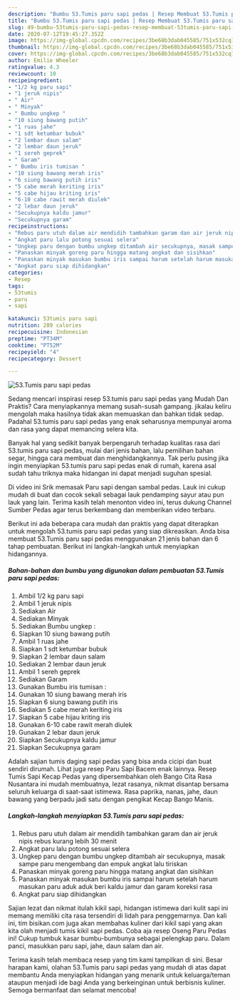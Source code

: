 ```yaml
---
description: "Bumbu 53.Tumis paru sapi pedas | Resep Membuat 53.Tumis paru sapi pedas Yang Lezat"
title: "Bumbu 53.Tumis paru sapi pedas | Resep Membuat 53.Tumis paru sapi pedas Yang Lezat"
slug: 49-bumbu-53tumis-paru-sapi-pedas-resep-membuat-53tumis-paru-sapi-pedas-yang-lezat
date: 2020-07-12T19:45:27.352Z
image: https://img-global.cpcdn.com/recipes/3be68b3dab045585/751x532cq70/53tumis-paru-sapi-pedas-foto-resep-utama.jpg
thumbnail: https://img-global.cpcdn.com/recipes/3be68b3dab045585/751x532cq70/53tumis-paru-sapi-pedas-foto-resep-utama.jpg
cover: https://img-global.cpcdn.com/recipes/3be68b3dab045585/751x532cq70/53tumis-paru-sapi-pedas-foto-resep-utama.jpg
author: Emilie Wheeler
ratingvalue: 4.3
reviewcount: 10
recipeingredient:
- "1/2 kg paru sapi"
- "1 jeruk nipis"
- " Air"
- " Minyak"
- " Bumbu ungkep "
- "10 siung bawang putih"
- "1 ruas jahe"
- "1 sdt ketumbar bubuk"
- "2 lembar daun salam"
- "2 lembar daun jeruk"
- "1 sereh geprek"
- " Garam"
- " Bumbu iris tumisan "
- "10 siung bawang merah iris"
- "6 siung bawang putih iris"
- "5 cabe merah keriting iris"
- "5 cabe hijau kriting iris"
- "6-10 cabe rawit merah diulek"
- "2 lebar daun jeruk"
- "Secukupnya kaldu jamur"
- "Secukupnya garam"
recipeinstructions:
- "Rebus paru utuh dalam air mendidih tambahkan garam dan air jeruk nipis rebus kurang lebih 30 menit"
- "Angkat paru lalu potong sesuai selera"
- "Ungkep paru dengan bumbu ungkep ditambah air secukupnya, masak sampe paru mengembang dan empuk angkat lalu tiriskan"
- "Panaskan minyak goreng paru hingga matang angkat dan sisihkan"
- "Panaskan minyak masukan bumbu iris sampai harum setelah harum masukan paru aduk aduk beri kaldu jamur dan garam koreksi rasa"
- "Angkat paru siap dihidangkan"
categories:
- Resep
tags:
- 53tumis
- paru
- sapi

katakunci: 53tumis paru sapi 
nutrition: 289 calories
recipecuisine: Indonesian
preptime: "PT34M"
cooktime: "PT52M"
recipeyield: "4"
recipecategory: Dessert

---
```



![53.Tumis paru sapi pedas](https://img-global.cpcdn.com/recipes/3be68b3dab045585/751x532cq70/53tumis-paru-sapi-pedas-foto-resep-utama.jpg)

Sedang mencari inspirasi resep 53.tumis paru sapi pedas yang Mudah Dan Praktis? Cara menyiapkannya memang susah-susah gampang. jikalau keliru mengolah maka hasilnya tidak akan memuaskan dan bahkan tidak sedap. Padahal 53.tumis paru sapi pedas yang enak seharusnya mempunyai aroma dan rasa yang dapat memancing selera kita.

Banyak hal yang sedikit banyak berpengaruh terhadap kualitas rasa dari 53.tumis paru sapi pedas, mulai dari jenis bahan, lalu pemilihan bahan segar, hingga cara membuat dan menghidangkannya. Tak perlu pusing jika ingin menyiapkan 53.tumis paru sapi pedas enak di rumah, karena asal sudah tahu triknya maka hidangan ini dapat menjadi suguhan spesial.

Di video ini Srik memasak Paru sapi dengan sambal pedas. Lauk ini cukup mudah di buat dan cocok sekali sebagai lauk pendamping sayur atau pun lauk yang lain. Terima kasih telah menonton video ini, terus dukung Channel Sumber Pedas agar terus berkembang dan memberikan video terbaru.


Berikut ini ada beberapa cara mudah dan praktis yang dapat diterapkan untuk mengolah 53.tumis paru sapi pedas yang siap dikreasikan. Anda bisa membuat 53.Tumis paru sapi pedas menggunakan 21 jenis bahan dan 6 tahap pembuatan. Berikut ini langkah-langkah untuk menyiapkan hidangannya.

<!--inarticleads1-->

##### Bahan-bahan dan bumbu yang digunakan dalam pembuatan 53.Tumis paru sapi pedas:

1. Ambil 1/2 kg paru sapi
1. Ambil 1 jeruk nipis
1. Sediakan  Air
1. Sediakan  Minyak
1. Sediakan  Bumbu ungkep :
1. Siapkan 10 siung bawang putih
1. Ambil 1 ruas jahe
1. Siapkan 1 sdt ketumbar bubuk
1. Siapkan 2 lembar daun salam
1. Sediakan 2 lembar daun jeruk
1. Ambil 1 sereh geprek
1. Sediakan  Garam
1. Gunakan  Bumbu iris tumisan :
1. Gunakan 10 siung bawang merah iris
1. Siapkan 6 siung bawang putih iris
1. Sediakan 5 cabe merah keriting iris
1. Siapkan 5 cabe hijau kriting iris
1. Gunakan 6-10 cabe rawit merah diulek
1. Gunakan 2 lebar daun jeruk
1. Siapkan Secukupnya kaldu jamur
1. Siapkan Secukupnya garam


Adalah sajian tumis daging sapi pedas yang bisa anda cicipi dan buat sendiri dirumah. Lihat juga resep Paru Sapi Bacem enak lainnya. Resep Tumis Sapi Kecap Pedas yang dipersembahkan oleh Bango Cita Rasa Nusantara ini mudah membuatnya, lezat rasanya, nikmat disantap bersama seluruh keluarga di saat-saat istimewa. Rasa paprika, nanas, jahe, daun bawang yang berpadu jadi satu dengan pengikat Kecap Bango Manis. 

<!--inarticleads2-->

##### Langkah-langkah menyiapkan 53.Tumis paru sapi pedas:

1. Rebus paru utuh dalam air mendidih tambahkan garam dan air jeruk nipis rebus kurang lebih 30 menit
1. Angkat paru lalu potong sesuai selera
1. Ungkep paru dengan bumbu ungkep ditambah air secukupnya, masak sampe paru mengembang dan empuk angkat lalu tiriskan
1. Panaskan minyak goreng paru hingga matang angkat dan sisihkan
1. Panaskan minyak masukan bumbu iris sampai harum setelah harum masukan paru aduk aduk beri kaldu jamur dan garam koreksi rasa
1. Angkat paru siap dihidangkan


Sajian lezat dan nikmat itulah kikil sapi, hidangan istimewa dari kulit sapi ini memang memiliki cita rasa tersendiri di lidah para penggemarnya. Dan kali ini, tim bisikan.com juga akan membahas kuliner dari kikil sapi yang akan kita olah menjadi tumis kikil sapi pedas. Coba aja resep Oseng Paru Pedas ini! Cukup tumbuk kasar bumbu-bumbunya sebagai pelengkap paru. Dalam panci, masukkan paru sapi, jahe, daun salam dan air. 

Terima kasih telah membaca resep yang tim kami tampilkan di sini. Besar harapan kami, olahan 53.Tumis paru sapi pedas yang mudah di atas dapat membantu Anda menyiapkan hidangan yang menarik untuk keluarga/teman ataupun menjadi ide bagi Anda yang berkeinginan untuk berbisnis kuliner. Semoga bermanfaat dan selamat mencoba!
